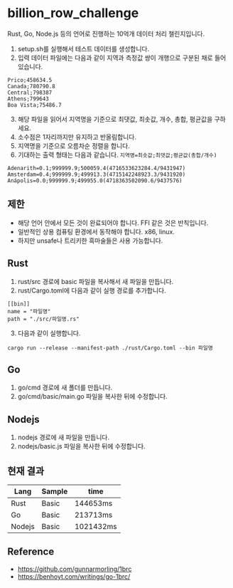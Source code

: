 # billion_row_challenge

Rust, Go, Node.js 등의 언어로 진행하는 10억개 데이터 처리 챌린지입니다.

1. setup.sh를 실행해서 테스트 데이터를 생성합니다.
2. 입력 데이터 파일에는 다음과 같이 지역과 측정값 쌍이 개행으로 구분된 채로 들어있습니다.
```
Prico;458634.5
Canada;780790.8
Central;798387
Athens;799643
Boa Vista;75486.7
```
3. 해당 파일을 읽어서 지역명을 기준으로 최댓값, 최솟값, 개수, 총합, 평균값을 구하세요.
4. 소수점은 1자리까지만 유지하고 반올림합니다.
5. 지역명을 기준으로 오름차순 정렬을 합니다.
6. 기대하는 출력 형태는 다음과 같습니다. `지역명=최솟값;최댓값;평균값(총합/개수)` 
```
Adenarith=0.1;999999.9;500059.4(4716533623284.4/9431947)
Amsterdam=0.4;999999.9;499913.3(4715142248923.3/9431920)
Anápolis=0.0;999999.9;499955.0(4718363502090.6/9437576)
```

## 제한
- 해당 언어 안에서 모든 것이 완료되어야 합니다. FFI 같은 것은 반칙입니다.
- 일반적인 상용 컴퓨팅 환경에서 동작해야 합니다. x86, linux.
- 하지만 unsafe나 트리키한 흑마술들은 사용 가능합니다.

## Rust
1. rust/src 경로에 basic 파일을 복사해서 새 파일을 만듭니다.
2. rust/Cargo.toml에 다음과 같이 실행 경로를 추가합니다.
```
[[bin]]
name = "파일명"
path = "./src/파일명.rs"
```
3. 다음과 같이 실행합니다.
```
cargo run --release --manifest-path ./rust/Cargo.toml --bin 파일명
```

## Go
1. go/cmd 경로에 새 폴더를 만듭니다. 
2. go/cmd/basic/main.go 파일을 복사한 뒤에 수정합니다.

## Nodejs
1. nodejs 경로에 새 파일을 만듭니다.
2. nodejs/basic.js 파일을 복사한 뒤에 수정합니다.

## 현재 결과
|Lang|Sample|time|
|---|---|---|
|Rust|Basic|144653ms|
|Go|Basic|213713ms|
|Nodejs|Basic|1021432ms|

## Reference 
- https://github.com/gunnarmorling/1brc
- https://benhoyt.com/writings/go-1brc/

